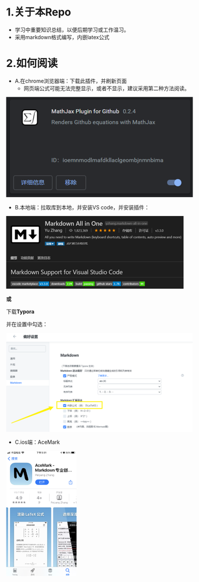 # 1.关于本Repo
- 学习中重要知识总结，以便后期学习或工作温习。
- 采用markdown格式编写，内嵌latex公式

# 2.如何阅读
- A.在chrome浏览器端：下载此插件，并刷新页面
   - 网页端公式可能无法完整显示，或者不显示，建议采用第二种方法阅读。

![](.pic/1.png)

- B.本地端：拉取库到本地，并安装VS code，并安装插件：

<img src=".pic/2.png" style="zoom:50%;" />

**或**

下载**Typora**

并在设置中勾选：

<img src=".\.pic\typora.png" style="zoom:50%;" />

- C.ios端：AceMark
<img src=".pic/AceMark.png" style="zoom:33%;" />





















